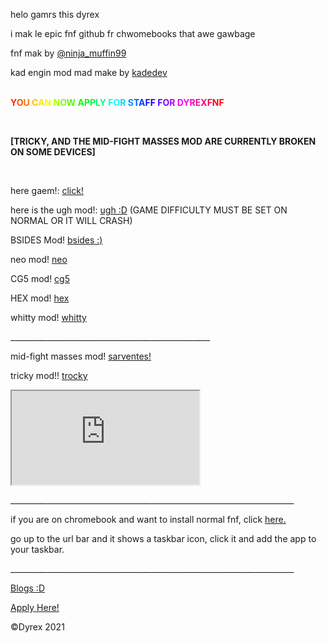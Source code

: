 <p class="unchanged rich-diff-level-one">helo gamrs this dyrex</p>
<p class="unchanged rich-diff-level-one">i mak le epic fnf github fr chwomebooks that awe gawbage</p>
<p class="unchanged rich-diff-level-one">fnf mak by&nbsp;<a href="https://twitter.com/ninja_muffin99" rel="nofollow">@ninja_muffin99</a></p>
<p class="unchanged rich-diff-level-one">kad engin mod mad make by&nbsp;<a href="https://gamebanana.com/gamefiles/16761" rel="nofollow">kadedev</a></p>
<div class="html-rainbow-text" style="text-align: left;">&nbsp;</div>
<div class="html-rainbow-text" style="text-align: left;"><strong><span style="color: #ff2600;">Y</span><span style="color: #ff4d00;">O</span><span style="color: #ff7300;">U</span><span style="color: transparent; text-shadow: none;">&nbsp;</span><span style="color: #ffbf00;">C</span><span style="color: #ffe500;">A</span><span style="color: #f2ff00;">N</span><span style="color: transparent; text-shadow: none;">&nbsp;</span><span style="color: #a6ff00;">N</span><span style="color: #80ff00;">O</span><span style="color: #59ff00;">W</span><span style="color: transparent; text-shadow: none;">&nbsp;</span><span style="color: #0dff00;">A</span><span style="color: #00ff19;">P</span><span style="color: #00ff40;">P</span><span style="color: #00ff66;">L</span><span style="color: #00ff8c;">Y</span><span style="color: transparent; text-shadow: none;">&nbsp;</span><span style="color: #00ffd9;">F</span><span style="color: #00ffff;">O</span><span style="color: #00d9ff;">R</span><span style="color: transparent; text-shadow: none;">&nbsp;</span><span style="color: #008cff;">S</span><span style="color: #0066ff;">T</span><span style="color: #0040ff;">A</span><span style="color: #0019ff;">F</span><span style="color: #0d00ff;">F</span><span style="color: transparent; text-shadow: none;">&nbsp;</span><span style="color: #5900ff;">F</span><span style="color: #7f00ff;">O</span><span style="color: #a600ff;">R</span><span style="color: transparent; text-shadow: none;">&nbsp;</span><span style="color: #f200ff;">D</span><span style="color: #ff00e6;">Y</span><span style="color: #ff00bf;">R</span><span style="color: #ff0099;">E</span><span style="color: #ff0073;">X</span><span style="color: #ff004c;">F</span><span style="color: #ff0026;">N</span><span style="color: #ff0000;">F</span></strong></div>
<p class="unchanged rich-diff-level-one">&nbsp;</p>
<p class="unchanged rich-diff-level-one"><strong>[TRICKY, AND THE MID-FIGHT MASSES MOD ARE CURRENTLY BROKEN ON SOME DEVICES]</strong></p>
<p class="unchanged rich-diff-level-one">&nbsp;</p>
<p class="unchanged rich-diff-level-one">here gaem!:&nbsp;<a href="https://dyrexfnf.github.io/FNF/BASEFNF" rel="nofollow">click!</a></p>
<p class="unchanged rich-diff-level-one">here is the ugh mod!:&nbsp;<a href="https://dyrexfnf.github.io/FNF/UGHFNF" rel="nofollow">ugh :D</a>&nbsp;(GAME DIFFICULTY MUST BE SET ON NORMAL OR IT WILL CRASH)</p>
<p class="unchanged rich-diff-level-one">BSIDES Mod!&nbsp;<a href="https://dyrexfnf.github.io/FNF/BSIDES" rel="nofollow">bsides :)</a></p>
<p class="unchanged rich-diff-level-one">neo mod! <a href="https://dyrexfnf.github.io/FNF/NEO">neo</a></p>
<p class="unchanged rich-diff-level-one">CG5 mod! <a href="https://dyrexfnf.github.io/FNF/CG5">cg5</a></p>
<p class="unchanged rich-diff-level-one">HEX mod! <a href="https://dyrexfnf.github.io/FNF/HEX">hex</a></p>
<p class="unchanged rich-diff-level-one">whitty mod! <a href="https://dyrexfnf.github.io/FNF/WHITTY">whitty</a></p>
<p class="unchanged rich-diff-level-one">__________________________________________________</p>
<p class="unchanged rich-diff-level-one">mid-fight masses mod! <a href="https://bobydob.github.io/sarventes/">sarventes!</a></p>
<p class="unchanged rich-diff-level-one">tricky mod!! <a href="https://dyrexfnf.github.io/FNF/TRICKY">trocky</a></p>
<p><iframe src="https://docs.google.com/forms/d/e/1FAIpQLSd--yvQRpv6PcQBvZSgE4MyeJZieIAg1ZgqJMU9qOeG9oX0Lw/viewform?embedded=true" width="" height=" frameborder=" marginwidth="0" marginheight="0">Loading…</iframe></p>
<p class="unchanged rich-diff-level-one">_______________________________________________________________________</p>
<p class="unchanged rich-diff-level-one">if you are on chromebook and want to install normal fnf, click&nbsp;<a href="https://friday-night.glitch.me/" rel="nofollow">here.</a></p>
<p class="unchanged rich-diff-level-one">go up to the url bar and it shows a taskbar icon, click it and add the app to your taskbar.</p>
<p class="unchanged rich-diff-level-one">_______________________________________________________________________</p>
<p class="unchanged rich-diff-level-one"><a href="https://dyrexfnf.github.io/FNF/BLOG" rel="nofollow">Blogs :D</a></p>
<p class="unchanged rich-diff-level-one"><a href="https://dyrexfnf.github.io/FNF/APPLY">Apply Here!</a></p>
<p class="unchanged rich-diff-level-one">&copy;Dyrex 2021</p>
